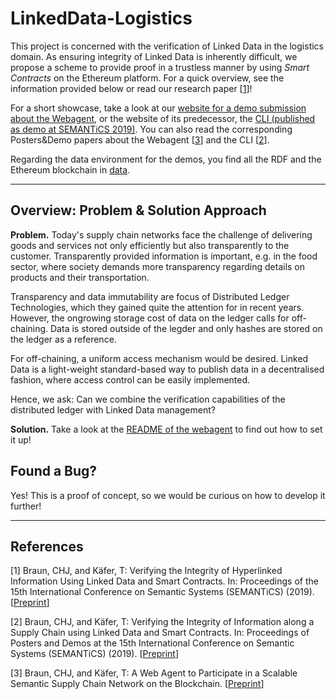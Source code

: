# LinkedData-Logistics
This project is concerned with the verification of Linked Data in the logistics domain.
As ensuring integrity of Linked Data is inherently difficult, we propose a scheme to provide proof in a trustless manner by using *Smart Contracts* on the Ethereum platform.
For a quick overview, see the information provided below or read our research paper [[1](https://github.com/uvdsl/LinkedData-Logistics#references)]!


For a short showcase, take a look at our [website for a demo submission about the Webagent](http://people.aifb.kit.edu/co1683/2020/bpm-demo/), or the website of its predecessor, the [CLI (published as demo at SEMANTiCS 2019)](http://people.aifb.kit.edu/co1683/2019/ld-chain/semantics-demo/).
You can also read the corresponding Posters&Demo papers about the Webagent [[3](https://github.com/uvdsl/LinkedData-Logistics#references)] and the CLI [[2](https://github.com/uvdsl/LinkedData-Logistics#references)].


Regarding the data environment for the demos, you find all the RDF and the Ethereum blockchain in [data](https://github.com/uvdsl/LinkedData-Logistics/tree/master/data).

---

## Overview: Problem & Solution Approach
**Problem.**
Today's supply chain networks face the challenge of delivering goods and services not only efficiently but also transparently to the customer.
Transparently provided information is important, e.g. in the food sector, where society demands more transparency regarding details on products and their transportation.

Transparency and data immutability are focus of Distributed Ledger Technologies, which they gained quite the attention for in recent years.
However, the ongrowing storage cost of data on the ledger calls for off-chaining.
Data is stored outside of the legder and only hashes are stored on the ledger as a reference.

For off-chaining, a uniform access mechanism would be desired.
Linked Data is a light-weight standard-based way to publish data in a decentralised fashion, where access control can be easily implemented.

Hence, we ask: Can we combine the verification capabilities of the distributed ledger with Linked Data management?

**Solution.** 
Take a look at the [README of the webagent](https://github.com/uvdsl/LinkedData-Logistics/tree/master/webagent) to find out how to set it up!



## Found a Bug?
Yes! This is a proof of concept, so we would be curious on how to develop it further!

---

## References

[1] Braun, CHJ, and Käfer, T: Verifying the Integrity of Hyperlinked Information Using Linked Data and Smart Contracts. In: Proceedings of the 15th International Conference on Semantic Systems (SEMANTiCS) (2019). [[Preprint](http://people.aifb.kit.edu/co1683/2019/ld-chain/semantics-demo/paper_semantics19_ld_blockchain.pdf)]

[2] Braun, CHJ, and Käfer, T: Verifying the Integrity of Information along a Supply Chain using Linked Data and Smart Contracts. In: Proceedings of Posters and Demos at the 15th International Conference on Semantic Systems (SEMANTiCS) (2019). [[Preprint](http://ceur-ws.org/Vol-2451/paper-07.pdf)]

[3] Braun, CHJ, and Käfer, T: A Web Agent to Participate in a Scalable Semantic Supply Chain Network on the Blockchain. [[Preprint](http://people.aifb.kit.edu/co1683/2020/bpm-demo/paper_bpm20demo_LD_blockchain.pdf)]
